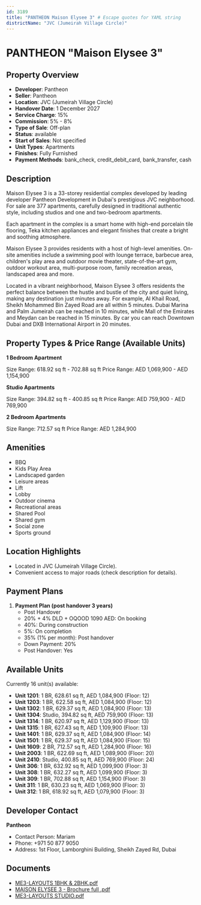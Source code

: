 ```yaml
---
id: 3189
title: "PANTHEON Maison Elysee 3" # Escape quotes for YAML string
districtName: "JVC (Jumeirah Village Circle)"
---
```


# PANTHEON "Maison Elysee 3"

## Property Overview
- **Developer**: Pantheon
- **Seller**: Pantheon
- **Location**: JVC (Jumeirah Village Circle)
- **Handover Date**: 1 December 2027
- **Service Charge**: 15%
- **Commission**: 5% - 8%
- **Type of Sale**: Off-plan
- **Status**: available
- **Start of Sales**: Not specified
- **Unit Types**: Apartments
- **Finishes**: Fully Furnished
- **Payment Methods**: bank_check, credit_debit_card, bank_transfer, cash

## Description
Maison Elysee 3 is a 33-storey residential complex developed by leading developer Pantheon Development in Dubai's prestigious JVC neighborhood. For sale are 377 apartments, carefully designed in traditional authentic style, including studios and one and two-bedroom apartments. 

Each apartment in the complex is a smart home with high-end porcelain tile flooring, Teka kitchen appliances and elegant finishes that create a bright and soothing atmosphere. 

Maison Elysee 3 provides residents with a host of high-level amenities. On-site amenities include a swimming pool with lounge terrace, barbecue area, children's play area and outdoor movie theater, state-of-the-art gym, outdoor workout area, multi-purpose room, family recreation areas, landscaped area and more. 

Located in a vibrant neighborhood, Maison Elysee 3 offers residents the perfect balance between the hustle and bustle of the city and quiet living, making any destination just minutes away. For example, Al Khail Road, Sheikh Mohammed Bin Zayed Road are all within 5 minutes. Dubai Marina and Palm Jumeirah can be reached in 10 minutes, while Mall of the Emirates and Meydan can be reached in 15 minutes. By car you can reach Downtown Dubai and DXB International Airport in 20 minutes.

## Property Types & Price Range (Available Units)
**1 Bedroom Apartment**

Size Range: 618.92 sq ft - 702.88 sq ft
Price Range: AED 1,069,900 - AED 1,154,900

**Studio Apartments**

Size Range: 394.82 sq ft - 400.85 sq ft
Price Range: AED 759,900 - AED 769,900

**2 Bedroom Apartments**

Size Range: 712.57 sq ft
Price Range: AED 1,284,900

## Amenities
- BBQ
- Kids Play Area
- Landscaped garden
- Leisure areas
- Lift
- Lobby
- Outdoor cinema
- Recreational areas
- Shared Pool
- Shared gym
- Social zone
- Sports ground

## Location Highlights
- Located in JVC (Jumeirah Village Circle).
- Convenient access to major roads (check description for details).

## Payment Plans
1. **Payment Plan (post handover 3 years)**
   - Post Handover
   - 20% +  4% DLD + OQOOD 1090 AED: On booking
   - 40%: During construction
   - 5%: On completion
   - 35% (1% per month): Post handover
   - Down Payment: 20%
   - Post Handover: Yes

## Available Units
Currently 16 unit(s) available:
- **Unit 1201**: 1 BR, 628.61 sq ft, AED 1,084,900 (Floor: 12)
- **Unit 1203**: 1 BR, 622.58 sq ft, AED 1,084,900 (Floor: 12)
- **Unit 1302**: 1 BR, 629.37 sq ft, AED 1,084,900 (Floor: 13)
- **Unit 1304**: Studio, 394.82 sq ft, AED 759,900 (Floor: 13)
- **Unit 1314**: 1 BR, 620.97 sq ft, AED 1,129,900 (Floor: 13)
- **Unit 1315**: 1 BR, 627.43 sq ft, AED 1,109,900 (Floor: 13)
- **Unit 1401**: 1 BR, 629.37 sq ft, AED 1,084,900 (Floor: 14)
- **Unit 1501**: 1 BR, 629.37 sq ft, AED 1,084,900 (Floor: 15)
- **Unit 1609**: 2 BR, 712.57 sq ft, AED 1,284,900 (Floor: 16)
- **Unit 2003**: 1 BR, 622.69 sq ft, AED 1,089,900 (Floor: 20)
- **Unit 2410**: Studio, 400.85 sq ft, AED 769,900 (Floor: 24)
- **Unit 306**: 1 BR, 632.92 sq ft, AED 1,099,900 (Floor: 3)
- **Unit 308**: 1 BR, 632.27 sq ft, AED 1,099,900 (Floor: 3)
- **Unit 309**: 1 BR, 702.88 sq ft, AED 1,154,900 (Floor: 3)
- **Unit 311**: 1 BR, 630.23 sq ft, AED 1,069,900 (Floor: 3)
- **Unit 312**: 1 BR, 618.92 sq ft, AED 1,079,900 (Floor: 3)

## Developer Contact
**Pantheon**
- Contact Person: Mariam
- Phone: +971 50 877 9050
- Address: 1st Floor, Lamborghini Building, Sheikh Zayed Rd, Dubai

## Documents
- [ME3-LAYOUTS 1BHK & 2BHK.pdf](https://cdn.geniemap.net/2024/10/01/MkuwjlnpKoMjJJKVxof6ERoQFUSaIlocVb5p67d2.pdf)
- [MAISON ELYSEE 3 - Brochure full .pdf](https://cdn.geniemap.net/2024/10/01/ezi4bAdVa6zelqm47eX1OCQHCx8iJpqTVcLD2InM.pdf)
- [ME3-LAYOUTS STUDIO.pdf](https://cdn.geniemap.net/2024/10/01/BcMqicO0DZH6a4Ynu60laXA3NDPYmhRQapL00HFU.pdf)
